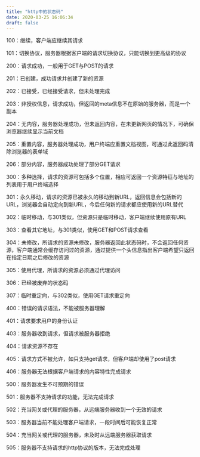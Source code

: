 ```yaml
---
title: "http中的状态码"
date: 2020-03-25 16:06:34
draft: false
---
```

100：继续，客户端应继续其请求

101：切换协议，服务器根据客户端的请求切换协议，只能切换到更高级的协议

200：请求成功，一般用于GET与POST的请求

201：已创建，成功请求并创建了新的资源

202：已接受，已经接受请求，但未处理完成

203：非授权信息，请求成功，但返回的meta信息不在原始的服务器，而是一个副本

204：无内容，服务器处理成功，但未返回内容，在未更新网页的情况下，可确保浏览器继续显示当前文档

205：重置内容，服务器处理成功，用户终端应重置文档视图，可通过此返回码清除浏览器的表单域

206：部分内容，服务器成功处理了部分GET请求

300：多种选择，请求的资源可包括多个位置，相应可返回一个资源特征与地址的列表用于用户终端选择

301：永久移动，请求的资源已被永久的移动到新URL，返回信息会包括新的URL，浏览器会自动定向到新URL，今后任何新的请求都应使用新的URL替代

302：临时移动，与301类似，但资源只是临时移动，客户端继续使用原有URL

303：查看其它地址，与301类似，使用GET和POST请求查看

304：未修改，所请求的资源未修改，服务器返回此状态码时，不会返回任何资源，客户端通常会缓存访问过的资源，通过提供一个头信息指出客户端希望只返回在指定日期之后修改的资源

305：使用代理，所请求的资源必须通过代理访问

306：已经被废弃的状态码

307：临时重定向，与302类似，使用GET请求重定向

400：错误的请求语法，不能被服务器理解

401：请求要求用户的身份认证

403：服务器收到请求，但请求被服务器拒绝

404：请求资源不存在

405：请求方式不被允许，如只支持get请求，但客户端却使用了post请求

406：服务器无法根据客户端请求的内容特性完成请求

500：服务器发生不可预期的错误

501：服务器不支持请求的功能，无法完成请求

502：充当网关或代理的服务器，从远端服务器收到一个无效的请求

503：服务器当前不能处理客户端请求，一段时间后可能恢复正常

504：充当网关或代理的服务器，未及时从远端服务器获取请求

505：服务器不支持请求的http协议的版本，无法完成处理